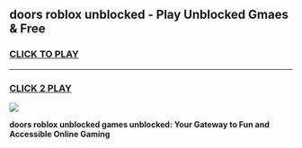 
## doors roblox unblocked - Play Unblocked Gmaes & Free
<h3>
<a href="https://news.freeplayer.one?title=doors_roblox_unblocked&ref=23F">CLICK TO PLAY</a></h3>
<hr>

<h3>
<a href="https://news.freeplayer.one?title=doors_roblox_unblocked&ref=23F">CLICK 2 PLAY</a>
  
</h3>

<a href="https://news.freeplayer.one?title=doors_roblox_unblocked&ref=23F/"><img src="https://clearcache.store/games.png"></a>


**doors roblox unblocked games unblocked: Your Gateway to Fun and Accessible Online Gaming**
